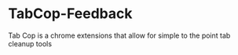 # TabCop-Feedback
Tab Cop is a chrome extensions that allow for simple to the point tab cleanup tools
